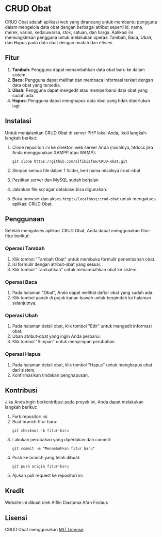 # CRUD Obat

CRUD Obat adalah aplikasi web yang dirancang untuk membantu pengguna dalam mengelola data obat dengan berbagai atribut seperti id, nama, merek, varian, kedaluwarsa, stok, satuan, dan harga. Aplikasi ini memungkinkan pengguna untuk melakukan operasi Tambah, Baca, Ubah, dan Hapus pada data obat dengan mudah dan efisien.

## Fitur

1. **Tambah**: Pengguna dapat menambahkan data obat baru ke dalam sistem.
2. **Baca**: Pengguna dapat melihat dan membaca informasi terkait dengan data obat yang tersedia.
3. **Ubah**: Pengguna dapat mengedit atau memperbarui data obat yang sudah ada.
4. **Hapus**: Pengguna dapat menghapus data obat yang tidak diperlukan lagi.

## Instalasi

Untuk menjalankan CRUD Obat di server PHP lokal Anda, ikuti langkah-langkah berikut:

1. Clone repositori ini ke direktori web server Anda (misalnya, htdocs jika Anda menggunakan XAMPP atau WAMP):
   ```
   git clone https://github.com/alfikiafan/CRUD-obat.git
   ```

2. Simpan semua file dalam 1 folder, beri nama misalnya crud-obat.

3. Pastikan server dan MySQL sudah berjalan

4. Jalankan file sql agar database bisa digunakan.

5. Buka browser dan akses `http://localhost/crud-obat` untuk mengakses aplikasi CRUD Obat.

## Penggunaan

Setelah mengakses aplikasi CRUD Obat, Anda dapat menggunakan fitur-fitur berikut:

### Operasi Tambah

1. Klik tombol "Tambah Obat" untuk membuka formulir penambahan obat.
2. Isi formulir dengan atribut-obat yang sesuai.
3. Klik tombol "Tambahkan" untuk menambahkan obat ke sistem.

### Operasi Baca

1. Pada halaman "Obat", Anda dapat melihat daftar obat yang sudah ada.
2. Klik tombol panah di pojok kanan bawah untuk berpindah ke halaman selanjutnya.

### Operasi Ubah

1. Pada halaman detail obat, klik tombol "Edit" untuk mengedit informasi obat.
2. Ubah atribut-obat yang ingin Anda perbarui.
3. Klik tombol "Simpan" untuk menyimpan perubahan.

### Operasi Hapus

1. Pada halaman detail obat, klik tombol "Hapus" untuk menghapus obat dari sistem.
2. Konfirmasikan tindakan penghapusan.

## Kontribusi

Jika Anda ingin berkontribusi pada proyek ini, Anda dapat melakukan langkah berikut:

1. Fork repositori ini.
2. Buat branch fitur baru:
   ```
   git checkout -b fitur-baru
   ```
3. Lakukan perubahan yang diperlukan dan commit:
   ```
   git commit -m "Menambahkan fitur baru"
   ```
4. Push ke branch yang telah dibuat:
   ```
   git push origin fitur-baru
   ```
5. Ajukan pull request ke repositori ini.

## Kredit
Website ini dibuat oleh Alfiki Diastama Afan Firdaus

## Lisensi

CRUD Obat menggunakan [MIT License](https://choosealicense.com/licenses/mit/).